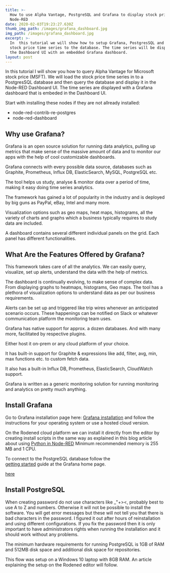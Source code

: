 ```yaml
---
title: >-
  How to use Alpha Vantage, PostgreSQL and Grafana to display stock prices in
  Node-RED
date: 2020-02-03T19:23:27.630Z
thumb_img_path: /images/grafana_dashboard.jpg
img_path: /images/grafana_dashboard.jpg
excerpt: >-
  In  this tutorial we will show how to setup Grafana, PostgresSQL and write
  stock price time series to the database. The time series will be displayed in
  the Dashboard UI with an embedded Grafana dashboard. 
layout: post
---
```

<meta name="description" content="In  this tutorial we will show how to setup Grafana, PostgresSQL and write stock price time series to the database. The time series will be displayed in the Dashboard UI with an embedded Grafana dashboard. ">

<meta name="keywords" content="run python scripts, libraries, virtual environments, node-red, rodened editor, demonstration flow, integromat, zapier">

In this tutorial I will show you how to query Alpha Vantage for Microsoft stock price (MSFT). We will load the stock price time series in to a PostgresSQL database and then query the database and display it in the Node-RED Dashboard UI. The time series are displayed with a Grafana dashboard that is embeded in the Dashboard UI. 

Start with installing these nodes if they are not allready installed:

- node-red-contrib-re-postgres
- node-red-dashboard

## Why use Grafana?

Grafana is an open source solution for running data analytics, pulling up metrics that make sense of the massive amount of data and to monitor our apps with the help of cool customizable dashboards.

Grafana connects with every possible data source, databases such as Graphite, Prometheus, Influx DB, ElasticSearch, MySQL, PostgreSQL etc.

The tool helps us study, analyse & monitor data over a period of time, making it easy doing time series analytics.

The framework has gained a lot of popularity in the industry and is deployed by big guns as PayPal, eBay, Intel and many more.

Visualization options such as geo maps, heat maps, histograms, all the variety of charts and graphs which a business typically requires to study data are included.

A dashboard contains several different individual panels on the grid. Each panel has different functionalities.

## What Are the Features Offered by Grafana?

This framework takes care of all the analytics. We can easily query, visualize, set up alerts, understand the data with the help of metrics.

The dashboard is continually evolving, to make sense of complex data. From displaying graphs to heatmaps, histograms, Geo maps. The tool has a plethora of visualization options to understand data as per our business requirements.

Alerts can be set up and triggered like trip wires whenever an anticipated scenario occurs. These happenings can be notified on Slack or whatever communication platform the monitoring team uses.

Grafana has native support for approx. a dozen databases. And with many more, facilitated by respective plugins.

Either host it on-prem or any cloud platform of your choice.

It has built-in support for Graphite & expressions like add, filter, avg, min, max functions etc. to custom fetch data. 

It also has a built-in Influx DB, Prometheus, ElasticSearch, CloudWatch support.

Grafana is written as a generic monitoring solution for running monitoring and analytics on pretty much anything. 

## Install Grafana

Go to Grafana installation page here: <a href="https://grafana.com/docs/grafana/latest/installation/" target="_blank">Grafana installation</a> and follow the instructions for your operating system or use a hosted cloud version. 

On the Rodened cloud platform we can install it directly from the editor by creating install scripts in the same way as explained in this blog article about using <a href="https://www.rodened.com/posts/how-to-use-python-in-node-red-1/" target="_blank">Python in Node-RED</a>
Minimum recommended memory is 255 MB and 1 CPU.

To connect to the PostgreSQL database follow the  
<a href="https://grafana.com/docs/grafana/latest/guides/getting_started/" target="_blank">getting started</a> guide at the Grafana home page.


<a href="https://gist.github.com/dexterlabora/1bffe6808d37bd96cce283939983e758" target="_blank">here</a>

## Install PostgreSQL

When creating password do not use characters like _"+><, probably best to use A to Z and numbers. Otherwise it will not be possible to install the software. You will get error messages but these will not tell you that there is bad characters in the password.
I figured it out after hours of reinstallation and using different configurations. 
If you fix the password then it is only important to have administrators rights when running the installation and it should work without any problems.

The minimum hardware requirements for running PostgreSQL is 1GB of RAM and 512MB disk space and additional disk space for repositories.

This flow was setup on a Windows 10 laptop with 8GB RAM. An article explaining the setup on the Rodened editor will follow.







